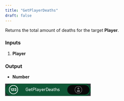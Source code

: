 ```yaml
---
title: "GetPlayerDeaths"
draft: false
---
```

Returns the total amount of deaths for the target **Player**.
### Inputs
1. **Player**
### Output
-   **Number**

![GetPlayerDeaths](https://raw.githubusercontent.com/battlefield-portal-community/Image-CDN/main/portal_blocks/GetPlayerDeaths.png)